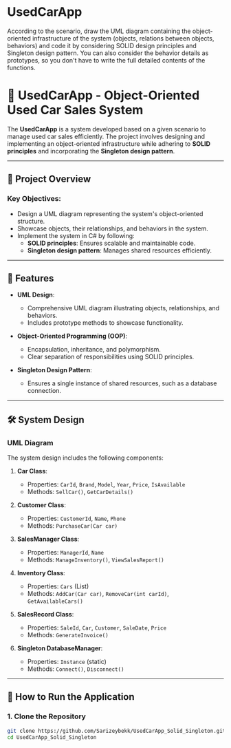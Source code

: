 # UsedCarApp
According to the scenario, draw the UML diagram containing the object-oriented infrastructure of the system (objects, relations between objects, behaviors) and code it by considering SOLID design principles and Singleton design pattern. You can also consider the behavior details as prototypes, so you don't have to write the full detailed contents of the functions.
# 🚗 UsedCarApp - Object-Oriented Used Car Sales System

The **UsedCarApp** is a system developed based on a given scenario to manage used car sales efficiently. The project involves designing and implementing an object-oriented infrastructure while adhering to **SOLID principles** and incorporating the **Singleton design pattern**.

---

## 📄 Project Overview

### Key Objectives:
- Design a UML diagram representing the system's object-oriented structure.
- Showcase objects, their relationships, and behaviors in the system.
- Implement the system in C# by following:
  - **SOLID principles**: Ensures scalable and maintainable code.
  - **Singleton design pattern**: Manages shared resources efficiently.

---

## 🧩 Features

- **UML Design**:
  - Comprehensive UML diagram illustrating objects, relationships, and behaviors.
  - Includes prototype methods to showcase functionality.
  
- **Object-Oriented Programming (OOP)**:
  - Encapsulation, inheritance, and polymorphism.
  - Clear separation of responsibilities using SOLID principles.

- **Singleton Design Pattern**:
  - Ensures a single instance of shared resources, such as a database connection.

---

## 🛠️ System Design

### UML Diagram
The system design includes the following components:

1. **Car Class**:
   - Properties: `CarId`, `Brand`, `Model`, `Year`, `Price`, `IsAvailable`
   - Methods: `SellCar()`, `GetCarDetails()`

2. **Customer Class**:
   - Properties: `CustomerId`, `Name`, `Phone`
   - Methods: `PurchaseCar(Car car)`

3. **SalesManager Class**:
   - Properties: `ManagerId`, `Name`
   - Methods: `ManageInventory()`, `ViewSalesReport()`

4. **Inventory Class**:
   - Properties: `Cars` (List<Car>)
   - Methods: `AddCar(Car car)`, `RemoveCar(int carId)`, `GetAvailableCars()`

5. **SalesRecord Class**:
   - Properties: `SaleId`, `Car`, `Customer`, `SaleDate`, `Price`
   - Methods: `GenerateInvoice()`

6. **Singleton DatabaseManager**:
   - Properties: `Instance` (static)
   - Methods: `Connect()`, `Disconnect()`

---

## 🚀 How to Run the Application

### 1. Clone the Repository
```bash
git clone https://github.com/Sarizeybekk/UsedCarApp_Solid_Singleton.git
cd UsedCarApp_Solid_Singleton
